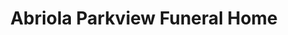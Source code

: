 ---
title: "Abriola Parkview Funeral Home"
url: /trumbull/abriola-parkview-funeral-home/
shop: Bestattungen
---